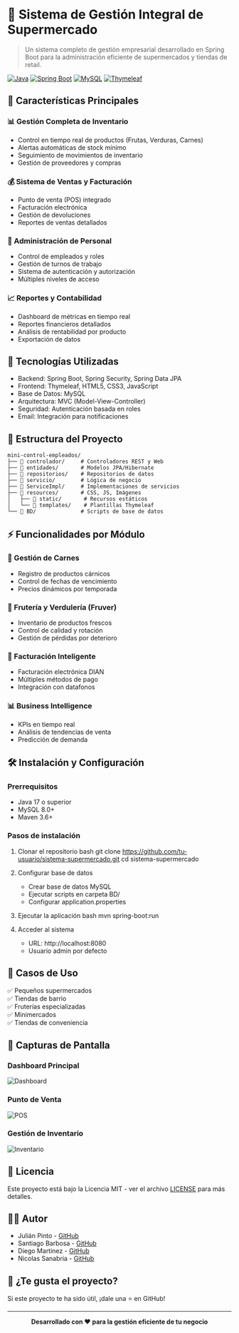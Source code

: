 # 🛒 Sistema de Gestión Integral de Supermercado

> Un sistema completo de gestión empresarial desarrollado en Spring Boot para la administración eficiente de supermercados y tiendas de retail.

[![Java](https://img.shields.io/badge/Java-17+-orange.svg)](https://www.oracle.com/java/)
[![Spring Boot](https://img.shields.io/badge/Spring%20Boot-3.0+-green.svg)](https://spring.io/projects/spring-boot)
[![MySQL](https://img.shields.io/badge/MySQL-8.0+-blue.svg)](https://www.mysql.com/)
[![Thymeleaf](https://img.shields.io/badge/Thymeleaf-3.0+-brightgreen.svg)](https://www.thymeleaf.org/)

## 🌟 Características Principales

### 📊 Gestión Completa de Inventario
- Control en tiempo real de productos (Frutas, Verduras, Carnes)
- Alertas automáticas de stock mínimo
- Seguimiento de movimientos de inventario
- Gestión de proveedores y compras

### 💰 Sistema de Ventas y Facturación
- Punto de venta (POS) integrado
- Facturación electrónica
- Gestión de devoluciones
- Reportes de ventas detallados

### 👥 Administración de Personal
- Control de empleados y roles
- Gestión de turnos de trabajo
- Sistema de autenticación y autorización
- Múltiples niveles de acceso

### 📈 Reportes y Contabilidad
- Dashboard de métricas en tiempo real
- Reportes financieros detallados
- Análisis de rentabilidad por producto
- Exportación de datos

## 🚀 Tecnologías Utilizadas

- Backend: Spring Boot, Spring Security, Spring Data JPA
- Frontend: Thymeleaf, HTML5, CSS3, JavaScript
- Base de Datos: MySQL
- Arquitectura: MVC (Model-View-Controller)
- Seguridad: Autenticación basada en roles
- Email: Integración para notificaciones

## 📁 Estructura del Proyecto

```
mini-control-empleados/
├── 📂 controlador/     # Controladores REST y Web
├── 📂 entidades/       # Modelos JPA/Hibernate
├── 📂 repositorios/    # Repositorios de datos
├── 📂 servicio/        # Lógica de negocio
├── 📂 ServiceImpl/     # Implementaciones de servicios
├── 📂 resources/       # CSS, JS, Imágenes
│   ├── 📂 static/       # Recursos estáticos
│   └── 📂 templates/    # Plantillas Thymeleaf
└── 📂 BD/              # Scripts de base de datos
 ```     


## ⚡ Funcionalidades por Módulo

### 🥩 Gestión de Carnes
- Registro de productos cárnicos
- Control de fechas de vencimiento
- Precios dinámicos por temporada

### 🍎 Frutería y Verdulería (Fruver)
- Inventario de productos frescos
- Control de calidad y rotación
- Gestión de pérdidas por deterioro

### 🧾 Facturación Inteligente
- Facturación electrónica DIAN
- Múltiples métodos de pago
- Integración con datafonos

### 📊 Business Intelligence
- KPIs en tiempo real
- Análisis de tendencias de venta
- Predicción de demanda

## 🛠 Instalación y Configuración

### Prerrequisitos
- Java 17 o superior
- MySQL 8.0+
- Maven 3.6+

### Pasos de instalación

1. Clonar el repositorio
   bash
   git clone https://github.com/tu-usuario/sistema-supermercado.git
   cd sistema-supermercado
   

2. Configurar base de datos
   - Crear base de datos MySQL
   - Ejecutar scripts en carpeta BD/
   - Configurar application.properties

3. Ejecutar la aplicación
   bash
   mvn spring-boot:run
   

4. Acceder al sistema
   - URL: http://localhost:8080
   - Usuario admin por defecto

## 🎯 Casos de Uso

✅ Pequeños supermercados  
✅ Tiendas de barrio  
✅ Fruterías especializadas  
✅ Minimercados  
✅ Tiendas de conveniencia  

## 📸 Capturas de Pantalla

### Dashboard Principal
![Dashboard](https://via.placeholder.com/800x400/4CAF50/white?text=Dashboard+Principal)

### Punto de Venta
![POS](https://via.placeholder.com/800x400/2196F3/white?text=Sistema+POS)

### Gestión de Inventario
![Inventario](https://via.placeholder.com/800x400/FF9800/white?text=Control+Inventario)

## 📄 Licencia

Este proyecto está bajo la Licencia MIT - ver el archivo [LICENSE](LICENSE) para más detalles.


## 👨‍💻 Autor

- Julián Pinto - [GitHub](https://github.com/julianpinto15)  
- Santiago Barbosa - [GitHub](https://github.com/BARBOSA191919)  
- Diego Martinez - [GitHub](https://github.com/Difa98)  
- Nicolas Sanabria - [GitHub](https://github.com/NicolasSE05)


## 🌟 ¿Te gusta el proyecto?

Si este proyecto te ha sido útil, ¡dale una ⭐ en GitHub!

---

<div align="center">
  <strong>Desarrollado con ❤ para la gestión eficiente de tu negocio</strong>
</div>

